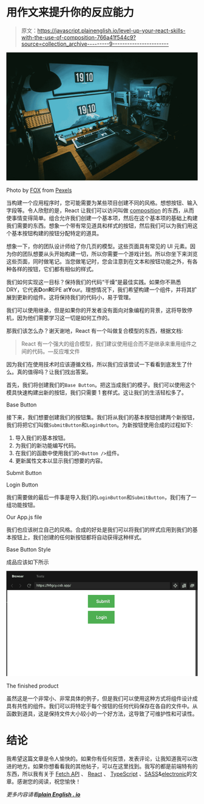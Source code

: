 # 用作文来提升你的反应能力

> 原文：<https://javascript.plainenglish.io/level-up-your-react-skills-with-the-use-of-composition-766a41f544c9?source=collection_archive---------9----------------------->

![](img/46425b822e1dc5f4fdd59b089966255a.png)

Photo by [FOX](https://www.pexels.com/@fox-58267?utm_content=attributionCopyText&utm_medium=referral&utm_source=pexels) from [Pexels](https://www.pexels.com/photo/low-light-photography-of-computer-gaming-rig-set-1038916/?utm_content=attributionCopyText&utm_medium=referral&utm_source=pexels)

当构建一个应用程序时，您可能需要为某些项目创建不同的风格。想想按钮、输入字段等。令人欣慰的是，React 让我们可以访问叫做 [composition](https://reactjs.org/docs/composition-vs-inheritance.html) 的东西，从而使事情变得简单。组合允许我们创建一个基本项，然后在这个基本项的基础上构建我们需要的东西。想象一个带有常见道具和样式的按钮，然后我们可以为我们用这个基本按钮构建的按钮分配特定的道具。

想象一下，你的团队设计师给了你几页的模型。这些页面具有常见的 UI 元素。因为你的团队想要从头开始构建一切，所以你需要一个游戏计划。所以你坐下来浏览这些页面，同时做笔记。当您做笔记时，您会注意到在文本和按钮功能之外，有各种各样的按钮，它们都有相似的样式。

我们如何实现这一目标？保持我们的代码“干燥”是最佳实践。如果你不熟悉 DRY，它代表**D**on**R**EPE at**Y**our。理想情况下，我们希望构建一个组件，并将其扩展到更新的组件。这将保持我们的代码小，易于管理。

我们可以使用继承，但是如果你的开发者没有面向对象编程的背景，这将导致停机，因为他们需要学习这一切是如何工作的。

那我们该怎么办？谢天谢地，React 有一个叫做复合模型的东西，根据文档:

> React 有一个强大的组合模型，我们建议使用组合而不是继承来重用组件之间的代码。—反应堆文件

因为我们在使用技术时应该遵循文档，所以我们应该尝试一下看看到底发生了什么。真的值得吗？让我们找出答案。

首先，我们将创建我们的`Base Button`。把这当成我们的模子。我们可以使用这个模具快速构建出新的按钮，我们只需要 1 套样式。这让我们的生活轻松多了。

Base Button

接下来，我们想要创建我们的按钮集。我们将从我们的基本按钮创建两个新按钮，我们将把它们叫做`SubmitButton`和`LoginButton`。为新按钮使用合成的过程如下:

1.  导入我们的基本按钮。
2.  为我们的新功能编写代码。
3.  在我们的函数中使用我们的`<Button />`组件。
4.  更新属性文本以显示我们想要的内容。

Submit Button

Login Button

我们需要做的最后一件事是导入我们的`LoginButton`和`SubmitButton`，我们有了一组功能按钮。

Our App.js file

我们也应该树立自己的风格。合成的好处是我们可以将我们的样式应用到我们的基本按钮上，我们创建的任何新按钮都将自动获得这种样式。

Base Button Style

成品应该如下所示

![](img/22d576eab42308dec9bcc333fe70f7d2.png)

The finished product

虽然这是一个非常小、非常具体的例子，但是我们可以使用这种方式将组件设计成具有共性的组件。我们可以将特定于每个按钮的任何代码保存在各自的文件中。从函数到道具，这是保持文件大小较小的一个好方法，这导致了可维护性和可读性。

# 结论

我希望这篇文章是令人愉快的。如果你有任何反馈，发表评论，让我知道我可以改进的地方。如果你想看看我的其他帖子，可以在这里找到。我写的都是前端特有的东西，所以我有关于 [Fetch API](https://avetwhocodes.com/fetching-data-from-an-api-with-the-fetch-api-in-react-5dbe0abcfb41) 、 [React](https://blog.devgenius.io/how-do-i-function-react-function-components-in-a-nutshell-59f2521f6d06) 、 [TypeScript](https://jgrice01.medium.com/typescript-understanding-the-basics-a2264759cd2d) 、[SASS](https://medium.com/codex/writing-better-sass-with-dynamic-class-generators-e486a0413d0d)&[electronic](https://jgrice01.medium.com/want-to-build-desktop-apps-using-js-say-hello-to-electron-4f862c3b4e38)的文章。感谢您的阅读，祝您愉快！

*更多内容请看*[***plain English . io***](http://plainenglish.io)
